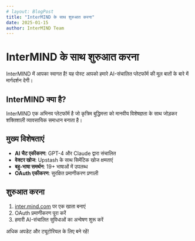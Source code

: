 ```yaml
---
# layout: BlogPost
title: "InterMIND के साथ शुरुआत करना"
date: 2025-01-15
author: InterMIND Team
---
```


# InterMIND के साथ शुरुआत करना

InterMIND में आपका स्वागत है! यह पोस्ट आपको हमारे AI-संचालित प्लेटफॉर्म की मूल बातों के बारे में मार्गदर्शन देगी।

<!--more-->

## InterMIND क्या है?

InterMIND एक अभिनव प्लेटफॉर्म है जो कृत्रिम बुद्धिमत्ता को मानवीय विशेषज्ञता के साथ जोड़कर शक्तिशाली व्यावसायिक समाधान बनाता है।

## मुख्य विशेषताएं

- **AI चैट एकीकरण**: GPT-4 और Claude द्वारा संचालित
- **वेक्टर खोज**: Upstash के साथ सिमेंटिक खोज क्षमताएं
- **बहु-भाषा समर्थन**: 19+ भाषाओं में उपलब्ध
- **OAuth एकीकरण**: सुरक्षित प्रमाणीकरण प्रणाली

## शुरुआत करना

1. [inter.mind.com](https://inter.mind.com) पर एक खाता बनाएं
2. OAuth प्रमाणीकरण पूरा करें
3. हमारी AI-संचालित सुविधाओं का अन्वेषण शुरू करें

अधिक अपडेट और ट्यूटोरियल के लिए बने रहें!